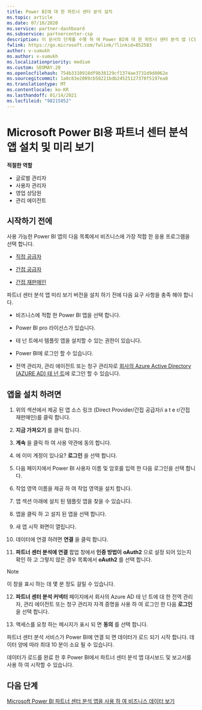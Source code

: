 ```yaml
---
title: Power BI에 대 한 파트너 센터 분석 설치
ms.topic: article
ms.date: 07/10/2020
ms.service: partner-dashboard
ms.subservice: partnercenter-csp
description: 이 문서의 단계를 수행 하 여 Power BI에 대 한 파트너 센터 분석 앱 (CSP의 직접 파트너)을 설치 하 고 미리 봅니다.
fwlink: https://go.microsoft.com/fwlink/?linkid=852583
author: v-sumukh
ms.author: v-sumukh
ms.localizationpriority: medium
ms.custom: SEOMAY.20
ms.openlocfilehash: 754b3310918df9b38129cf1374ae3731d9d8062e
ms.sourcegitcommit: 1a0c83e2089cb58221bdb24525127378f5197ea8
ms.translationtype: MT
ms.contentlocale: ko-KR
ms.lasthandoff: 01/14/2021
ms.locfileid: "98215852"
---
```

# <a name="install-and-preview-the-partner-center-analytics-app-for-microsoft-power-bi"></a>Microsoft Power BI용 파트너 센터 분석 앱 설치 및 미리 보기


**적절한 역할**
-   글로벌 관리자
-   사용자 관리자
-   영업 상담원
-   관리 에이전트

## <a name="before-you-begin"></a>시작하기 전에

사용 가능한 Power BI 앱의 다음 목록에서 비즈니스에 가장 적합 한 응용 프로그램을 선택 합니다.
- [직접 공급자](https://appsource.microsoft.com/product/power-bi/partnercenteranalytics.direct_provider_partner_analytics)

- [간접 공급자](https://appsource.microsoft.com/product/power-bi/partnercenteranalytics.indirect_provider_partner_analytics)

- [간접 재판매인](https://appsource.microsoft.com/product/power-bi/partnercenteranalytics.indirect_reseller_partner_analytics)

파트너 센터 분석 앱 미리 보기 버전을 설치 하기 전에 다음 요구 사항을 충족 해야 합니다.

- 비즈니스에 적합 한 Power BI 앱을 선택 합니다.

- Power BI pro 라이선스가 있습니다.

- 테 넌 트에서 템플릿 앱을 설치할 수 있는 권한이 있습니다.

- Power BI에 로그인 할 수 있습니다.

- 전역 관리자, 관리 에이전트 또는 청구 관리자로 [회사의 Azure Active Directory (AZURE AD) 테 넌 트](azure-active-directory-tenants-and-partner-center.md)에 로그인 할 수 있습니다.

## <a name="to-install-the-app"></a>앱을 설치 하려면

1. 위의 섹션에서 제공 된 앱 소스 링크 (Direct Provider/간접 공급자/i a t e r/간접 재판매인)를 클릭 합니다.

2. **지금 가져오기** 를 클릭 합니다. 

3. **계속** 을 클릭 하 여 사용 약관에 동의 합니다.

4. 에 이미 계정이 있나요? **로그인** 을 선택 합니다.

5. 다음 페이지에서 Power BI 사용자 이름 및 암호를 입력 한 다음 로그인을 선택 합니다.

6. 작업 영역 이름을 제공 하 여 작업 영역을 설치 합니다.

7. 앱 섹션 아래에 설치 된 템플릿 앱을 찾을 수 있습니다.

8. 앱을 클릭 하 고 설치 된 앱을 선택 합니다.

9. 새 앱 시작 화면이 열립니다.

10. 데이터에 연결 하려면 **연결** 을 클릭 합니다.

11. **파트너 센터 분석에 연결** 팝업 창에서 **인증 방법이** **oAuth2** 으로 설정 되어 있는지 확인 하 고 그렇지 않은 경우 목록에서 **oAuth2** 를 선택 합니다. 

> [!NOTE]  
>  이 창을 표시 하는 데 몇 분 정도 걸릴 수 있습니다.

12. **파트너 센터 분석 커넥터** 페이지에서 회사의 Azure AD 테 넌 트에 대 한 전역 관리자, 관리 에이전트 또는 청구 관리자 자격 증명을 사용 하 여 로그인 한 다음 **로그인** 을 선택 합니다.
 
13. 액세스를 요청 하는 메시지가 표시 되 면 **동의** 를 선택 합니다. 

파트너 센터 분석 서비스가 Power BI에 연결 되 면 데이터가 로드 되기 시작 합니다. 데이터 양에 따라 최대 10 분이 소요 될 수 있습니다. 

데이터가 로드를 완료 한 후 Power BI에서 파트너 센터 분석 앱 대시보드 및 보고서를 사용 하 여 시작할 수 있습니다.

## <a name="next-steps"></a>다음 단계

[Microsoft Power BI 파트너 센터 분석 앱을 사용 하 여 비즈니스 데이터 보기](power-bi-app-for-direct-partners-use.md)
